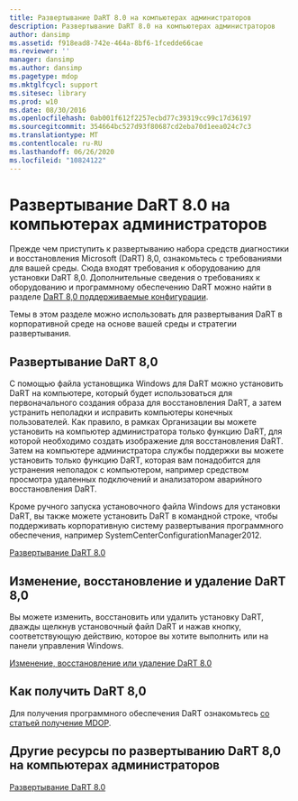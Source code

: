 ```yaml
---
title: Развертывание DaRT 8.0 на компьютерах администраторов
description: Развертывание DaRT 8.0 на компьютерах администраторов
author: dansimp
ms.assetid: f918ead8-742e-464a-8bf6-1fcedde66cae
ms.reviewer: ''
manager: dansimp
ms.author: dansimp
ms.pagetype: mdop
ms.mktglfcycl: support
ms.sitesec: library
ms.prod: w10
ms.date: 08/30/2016
ms.openlocfilehash: 0ab001f612f2257ecbd77c39319cc99c17d36197
ms.sourcegitcommit: 354664bc527d93f80687cd2eba70d1eea024c7c3
ms.translationtype: MT
ms.contentlocale: ru-RU
ms.lasthandoff: 06/26/2020
ms.locfileid: "10824122"
---
```

# Развертывание DaRT 8.0 на компьютерах администраторов


Прежде чем приступить к развертыванию набора средств диагностики и восстановления Microsoft (DaRT) 8,0, ознакомьтесь с требованиями для вашей среды. Сюда входят требования к оборудованию для установки DaRT 8,0. Дополнительные сведения о требованиях к оборудованию и программному обеспечению DaRT можно найти в разделе [DaRT 8,0 поддерживаемые конфигурации](dart-80-supported-configurations-dart-8.md).

Темы в этом разделе можно использовать для развертывания DaRT в корпоративной среде на основе вашей среды и стратегии развертывания.

## Развертывание DaRT 8,0


С помощью файла установщика Windows для DaRT можно установить DaRT на компьютере, который будет использоваться для первоначального создания образа для восстановления DaRT, а затем устранить неполадки и исправить компьютеры конечных пользователей. Как правило, в рамках Организации вы можете установить на компьютер администратора только функцию DaRT, для которой необходимо создать изображение для восстановления DaRT. Затем на компьютере администратора службы поддержки вы можете установить только функцию DaRT, которая вам понадобится для устранения неполадок с компьютером, например средством просмотра удаленных подключений и анализатором аварийного восстановления DaRT.

Кроме ручного запуска установочного файла Windows для установки DaRT, вы также можете установить DaRT в командной строке, чтобы поддерживать корпоративную систему развертывания программного обеспечения, например SystemCenterConfigurationManager2012.

[Развертывание DaRT 8.0](how-to-deploy-dart-80-dart-8.md)

## Изменение, восстановление и удаление DaRT 8,0


Вы можете изменить, восстановить или удалить установку DaRT, дважды щелкнув установочный файл DaRT и нажав кнопку, соответствующую действию, которое вы хотите выполнить или на панели управления Windows.

[Изменение, восстановление или удаление DaRT 8.0](how-to-change-repair-or-remove-dart-80-dart-8.md)

## Как получить DaRT 8,0


Для получения программного обеспечения DaRT ознакомьтесь [со статьей получение MDOP](https://go.microsoft.com/fwlink/?LinkId=322049).

## Другие ресурсы по развертыванию DaRT 8,0 на компьютерах администраторов


[Развертывание DaRT 8.0](deploying-dart-80-dart-8.md)

 

 





